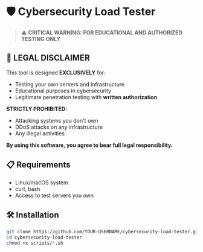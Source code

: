 # 🛡️ Cybersecurity Load Tester

> ⚠️ **CRITICAL WARNING: FOR EDUCATIONAL AND AUTHORIZED TESTING ONLY**

## 🚨 LEGAL DISCLAIMER

This tool is designed **EXCLUSIVELY** for:
- Testing your own servers and infrastructure  
- Educational purposes in cybersecurity
- Legitimate penetration testing with **written authorization**

**STRICTLY PROHIBITED:**
- Attacking systems you don't own
- DDoS attacks on any infrastructure  
- Any illegal activities

**By using this software, you agree to bear full legal responsibility.**

## 📋 Requirements

- Linux/macOS system
- curl, bash
- Access to test servers you own

## 🛠️ Installation

```bash
git clone https://github.com/YOUR-USERNAME/cybersecurity-load-tester.git
cd cybersecurity-load-tester
chmod +x scripts/*.sh
